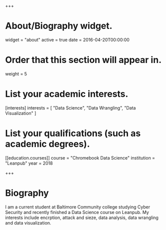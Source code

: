 +++
# About/Biography widget.
widget = "about"
active = true
date = 2016-04-20T00:00:00

# Order that this section will appear in.
weight = 5

# List your academic interests.
[interests]
  interests = [
    "Data Science",
    "Data Wrangling",
    "Data Visualization"
  ]

# List your qualifications (such as academic degrees).
[[education.courses]]
  course = "Chromebook Data Science"
  institution = "Leanpub"
  year = 2018

+++

# Biography

I am a current student at Baltimore Community college studying Cyber Security and recently finished a Data Science course on Leanpub. My interests include encrption, attack and sieze, data analysis, data wrangling and data visualization. 